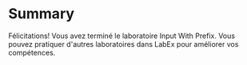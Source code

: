 # Summary

Félicitations! Vous avez terminé le laboratoire Input With Prefix. Vous pouvez pratiquer d'autres laboratoires dans LabEx pour améliorer vos compétences.
